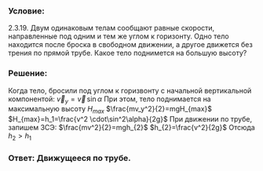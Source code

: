 ###  Условие: 

$2.3.19.$ Двум одинаковым телам сообщают равные скорости, направленные под одним и тем же углом к горизонту. Одно тело находится после броска в свободном движении, а другое движется без трения по прямой трубе. Какое тело поднимется на большую высоту? 

###  Решение: 

Когда тело, бросили под углом к горизвонту с начальной вертикальной компонентой:  $\vec{v}_y=\vec{v}\,\sin\alpha$  При этом, тело поднимается на максимальную высоту $H_{max}$  $\frac{mv_y^2}{2}=mgH_{max}$ $H_{max}=h_1=\frac{v^2 \cdot\sin^2\alpha}{2g}$  При движении по трубе, запишем ЗСЭ:  $\frac{mv^2}{2}=mgh_{2}$ $h_{2}=\frac{v^2}{2g}$  Отсюда  $h_2>h_1$ 

###  Ответ: Движущееся по трубе. 

### 
